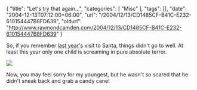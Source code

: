 {
	"title": "Let's try that again...",
	"categories": [
		"Misc"
	],
	"tags": [],
	"date": "2004-12-13T07:12:00+06:00",
	"url": "/2004/12/13/CD1485CF-B41C-E232-610154447B8FD639",
	"oldurl": "http://www.raymondcamden.com/2004/12/13/CD1485CF-B41C-E232-610154447B8FD639"
}

So, if you remember <a href="http://www.camdenfamily.com/morpheus/blog/index.cfm?mode=entry&entry=146BA680-A649-E595-5029ECBF120EE215">last year's</a> visit to Santa, things didn't go to well. At least this year only one child is screaming in pure absolute terror.

<img src="https://static.raymondcamden.com/images/santa2004.jpg">

Now, you may feel sorry for my youngest, but he wasn't so scared that he didn't sneak back and grab a candy cane!